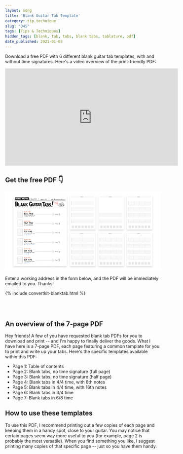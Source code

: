 ```yaml
---
layout: song
title: 'Blank Guitar Tab Template'
category: tip_technique
slug: "345"
tags: [Tips & Techniques]
hidden_tags: [blank, tab, tabs, blank tabs, tablature, pdf]
date_published: 2021-01-08
---
```


Download a free PDF with 6 different blank guitar tab templates, with and without time signatures. Here's a video overview of the print-friendly PDF:

<iframe width="560" height="315" src="https://www.youtube.com/embed/P5IUb0YBgwk" frameborder="0" allow="accelerometer; autoplay; encrypted-media; gyroscope; picture-in-picture" allowfullscreen></iframe>

<!-- Coming soon! -->

<!-- { % include pdf-module.html slug = page.slug pdf_numpages = page.pdf_numpages pdf_version = page.pdf_version has_patreon_url = page.patreon_lesson_url patreon_url = page.patreon_lesson_url free_pdf_available = page.free_pdf_available free_pdf_url = page.free_pdf_url song_name = page.song_title % } -->


<div class="pdf_module_v2" style="padding-bottom: 8px; margin-bottom: 24px;">
<h2 class="mtn">Get the free PDF 👇</h2>
<img src="/images/lessons/345-blank-tabs.png" alt="Blank guitar tabs! Free PDF (7 pages)" />
<p>Enter a working address in the form below, and the PDF will be immediately emailed to you. Thanks!</p>
{% include convertkit-blanktab.html %}
</div>

<!-- <p class="pdf_module_v2__footnote">If you're a Patreon supporter, <a target="_blank" href="______">click here</a> to get this PDF</p> -->
<br />

## An overview of the 7-page PDF



Hey friends! A few of you have requested blank tab PDFs for you to download and print -- and I'm happy to finally deliver the goods. What I have here is a 7-page PDF, each page featuring a common template for you to print and write up your tabs. Here's the specific templates available within this PDF:

- Page 1: Table of contents
- Page 2: Blank tabs, no time signature (full page)
- Page 3: Blank tabs, no time signature (half page)
- Page 4: Blank tabs in 4/4 time, with 8th notes
- Page 5: Blank tabs in 4/4 time, with 16th notes
- Page 6: Blank tabs in 3/4 time
- Page 7: Blank tabs in 6/8 time

## How to use these templates

To use this PDF, I recommend printing out a few copies of each page and keeping them in a handy spot, close to your guitar. You may notice that certain pages seem way more useful to you (for example, page 2 is probably the most versatile). When you find something you like, I suggest printing many copies of that specific page -- just so you have them handy.
